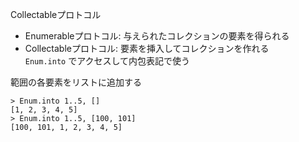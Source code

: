 Collectableプロトコル
- Enumerableプロトコル: 与えられたコレクションの要素を得られる
- Collectableプロトコル: 要素を挿入してコレクションを作れる  
  `Enum.into` でアクセスして内包表記で使う

範囲の各要素をリストに追加する

```
> Enum.into 1..5, []
[1, 2, 3, 4, 5]
> Enum.into 1..5, [100, 101]
[100, 101, 1, 2, 3, 4, 5]
```

